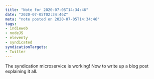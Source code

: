 ```yaml
---
title: "Note for 2020-07-05T14:34:46"
date: "2020-07-05T02:34:46Z"
meta: "note posted on 2020-07-05T14:34:46"
tags:
- indieweb
- nodeJS
- eleventy
- syndicated
syndicationTargets:
- Twitter
---
```

The syndication microservice is working! Now to write up a blog post explaining it all.
